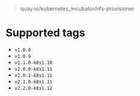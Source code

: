 > quay.io/kubernetes_incubator/nfs-provisioner

# Supported tags
- `v1.0.8`
- `v1.0.9`
- `v1.1.0-k8s1.10`
- `v2.0.0-k8s1.11`
- `v2.0.1-k8s1.11`
- `v2.1.0-k8s1.11`
- `v2.2.0-k8s1.12`